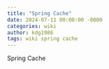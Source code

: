 ```yaml
---
title: "Spring Cache"
date: 2024-07-11 00:00:00 -0000
categories: wiki
author: kdg1986
tags: wiki spring cache
---
```


Spring Cache
